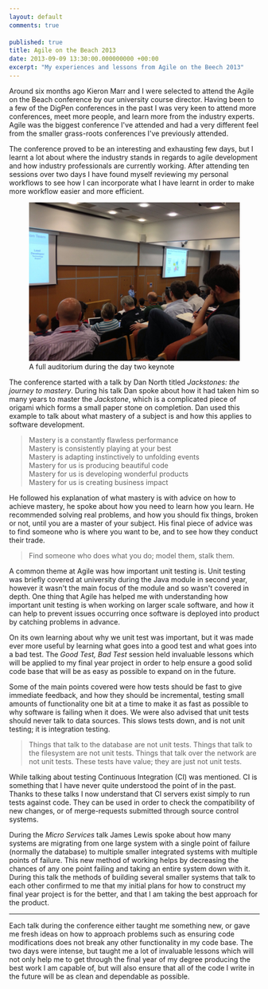 ```yaml
---
layout: default
comments: true

published: true
title: Agile on the Beach 2013
date: 2013-09-09 13:30:00.000000000 +00:00
excerpt: "My experiences and lessons from Agile on the Beech 2013"
---
```


Around six months ago Kieron Marr and I were selected to attend the Agile on the Beach conference by our university course director. Having been to a few of the DigPen conferences in the past I was very keen to attend more conferences, meet more people, and learn more from the industry experts. Agile was the biggest conference I've attended and had a very different feel from the smaller grass-roots conferences I've previously attended. 

The conference proved to be an interesting and exhausting few days, but I learnt a lot about where the industry stands in regards to agile development and how industry professionals are currently working. After attending ten sessions over two days I have found myself reviewing my personal workflows to see how I can incorporate what I have learnt in order to make more workflow easier and more efficient. 

<figure>
	<img src="/assets/images/blog/2013-09-09-agile-on-the-beach-2013/conference.jpeg" alt="A full auditorium during the day two keynote" />
	<figcaption>
		A full auditorium during the day two keynote
	</figcaption>
</figure>

The conference started with a talk by Dan North titled *Jackstones: the journey to mastery*. During his talk Dan spoke about how it had taken him so many years to master the *Jackstone*, which is a complicated piece of origami which forms a small paper stone on completion. Dan used this example to talk about what mastery of a subject is and how this applies to software development. 

> Mastery is a constantly flawless performance<br />
> Mastery is consistently playing at your best<br />
> Mastery is adapting instinctively to unfolding events<br />
> Mastery for us is producing beautiful code<br />
> Mastery for us is developing wonderful products<br />
> Mastery for us is creating business impact

He followed his explanation of what mastery is with advice on how to achieve mastery, he spoke about how you need to learn how you learn.  He recommended solving real problems, and how you should fix things, broken or not, until you are a master of your subject. His final piece of advice was to find someone who is where you want to be, and to see how they conduct their trade. 

> Find someone who does what you do; model them, stalk them. 

A common theme at Agile was how important unit testing is. Unit testing was briefly covered at university during the Java module in second year, however it wasn't the main focus of the module and so wasn't covered in depth. One thing that Agile has helped me with understanding how important unit testing is when working on larger scale software, and how it can help to prevent issues occurring once software is deployed into product by catching problems in advance. 

On its own learning about why we unit test was important, but it was made ever more useful by learning what goes into a good test and what goes into a bad test. The *Good Test, Bad Test* session held invaluable lessons which will be applied to my final year project in order to help ensure a good solid code base that will be as easy as possible to expand on in the future. 

Some of the main points covered were how tests should be fast to give immediate feedback, and how they should be incremental, testing small amounts of functionality one bit at a time to make it as fast as possible to why software is failing when it does. We were also advised that unit tests should never talk to data sources. This slows tests down, and is not unit testing; it is integration testing. 

> Things that talk to the database are not unit tests. Things that talk to the filesystem are not unit tests. Things that talk over the network are not unit tests. These tests have value; they are just not unit tests. 

While talking about testing Continuous Integration (CI) was mentioned. CI is something that I have never quite understood the point of in the past. Thanks to these talks I now understand that CI servers exist simply to run tests against code. They can be used in order to check the compatibility of new changes, or of merge-requests submitted through source control systems. 

During the *Micro Services* talk James Lewis spoke about how many systems are migrating from one large system with a single point of failure (normally the database) to multiple smaller integrated systems with multiple points of failure. This new method of working helps by decreasing the chances of any one point failing and taking an entire system down with it. During this talk the methods of building several smaller systems that talk to each other confirmed to me that my initial plans for how to construct my final year project is for the better, and that I am taking the best approach for the product. 

---

Each talk during the conference either taught me something new, or gave me fresh ideas on how to approach problems such as ensuring code modifications does not break any other functionality in my code base. The two days were intense, but taught me a lot of invaluable lessons which will not only help me to get through the final year of my degree producing the best work I am capable of, but will also ensure that all of the code I write in the future will be as clean and dependable as possible. 